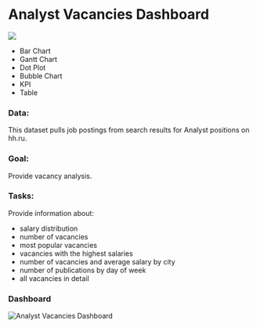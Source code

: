# Analyst Vacancies Dashboard 

<div>
  <img src="https://upload.wikimedia.org/wikipedia/ru/0/06/Tableau_logo.svg"/>
</div>
<p></p>

-	Bar Chart
-	Gantt Chart
-	Dot Plot
-	Bubble Chart
-	KPI
-	Table

### Data:
This dataset pulls job postings from  search results for Analyst positions on hh.ru.

### Goal:
Provide vacancy analysis.

### Tasks:
Provide information about:
- salary distribution
- number of vacancies
- most popular vacancies
- vacancies with the highest salaries
- number of vacancies and average salary by city
- number of publications by day of week
- all vacancies in detail

<p></p>

### Dashboard

<div><image src="/Dashboard Analyst Vacancies/Analyst Vacancies Dashboard.png" alt="Analyst Vacancies Dashboard"/></div>
